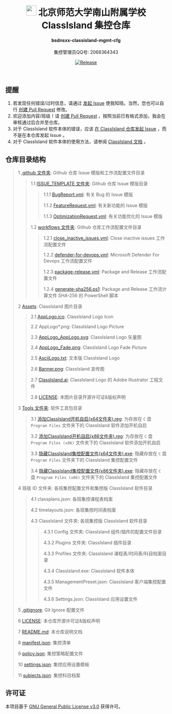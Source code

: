 <div align="center">

# <image src="Assets/AppLogo_AppLogo.svg" height="32"/> 北京师范大学南山附属学校 ClassIsland 集控仓库

#### **bsdnsxx-classisland-mgmt-cfg**

集控管理员QQ号: 2068364343

[![Release](https://img.shields.io/github/v/tag/WilsonHuangDev/bsdnsxx-classisland-mgmt-cfg?style=flat-round&color=%233fb950&label=Release)](https://github.com/WilsonHuangDev/bsdnsxx-classisland-mgmt-cfg/releases/latest)

</div>

<br>

## 提醒

1. 若发现任何错误/过时信息，请通过 [发起 Issue](https://github.com/WilsonHuangDev/bsdnsxx-classisland-mgmt-cfg/issues/new/choose) 使我知晓。当然，您也可以自行 [创建 Pull Request](https://github.com/WilsonHuangDev/bsdnsxx-classisland-mgmt-cfg/pulls) 修改。
2. 欢迎添加内容/班级！请 [创建 Pull Request](https://github.com/WilsonHuangDev/bsdnsxx-classisland-mgmt-cfg/pulls) ，按照当前已有格式添加，我会在审核通过后合并至仓库。
3. 对于 ClassIsland 软件本体的错误，应该 [在 ClassIsland 仓库发起 Issue](https://github.com/ClassIsland/ClassIsland/issues/new/choose) ，而不是在本仓库发起 Issue 。
4. 对于 ClassIsland 软件本体的使用方法，请参阅 [ClassIsland 文档](https://docs.classisland.tech/) 。

## 仓库目录结构

> 1 [.github 文件夹](.github): Github 仓库 Issue 模版和工作流配置文件目录
>
> > 1.1 [ISSUE_TEMPLATE 文件夹](.github/ISSUE_TEMPLATE): Github 仓库 Issue 模版目录
> >
> > > 1.1.1 [BugReport.yml](.github/ISSUE_TEMPLATE/BugReport.yml): 有关 Bug 的 Issue 模版
> > > 
> > > 1.1.2 [FeatureRequest.yml](.github/ISSUE_TEMPLATE/FeatureRequest.yml): 有关新功能的 Issue 模版
> > > 
> > > 1.1.3 [OptimizationRequest.yml](.github/ISSUE_TEMPLATE/OptimizationRequest.yml): 有关功能优化的 Issue 模版
> > 
> > 1.2 [workflows 文件夹](.github/workflows): Github 仓库工作流配置文件目录
> >
> > > 1.2.1 [close_inactive_issues.yml](.github/workflows/close_inactive_issues.yml): Close inactive issues 工作流配置文件
> > >
> > > 1.2.2 [defender-for-devops.yml](.github/workflows/defender-for-devops.yml): Microsoft Defender For Devops 工作流配置文件
> > >
> > > 1.2.3 [package-release.yml](.github/workflows/package-release.yml): Package and Release 工作流配置文件
> > >
> > > 1.2.4 [generate-sha256.ps1](.github/workflows/generate-sha256.ps1): Package and Release 工作流计算文件 SHA-256 的 PowerShell 脚本
>
> 2 [Assets](Assets): ClassIsland 图片目录
>
> > 2.1 [AppLogo.ico](Assets/AppLogo.ico): ClassIsland Logo Icon
> > 
> > 2.2 AppLogo*.png: ClassIsland Logo Picture
> > 
> > 2.3 [AppLogo_AppLogo.svg](Assets/AppLogo_AppLogo.svg): ClassIsland Logo 矢量图
> > 
> > 2.4 [AppLogo_Fade.png](Assets/AppLogo_Fade.png): ClassIsland Logo Fade Picture
> > 
> > 2.5 [AsciiLogo.txt](Assets/AsciiLogo.txt): 文本版 ClassIsland Logo
> > 
> > 2.6 [Banner.png](Assets/Banner.png): ClassIsland 宣传图
> > 
> > 2.7 [ClassIsland.ai](Assets/ClassIsland.ai): ClassIsland Logo 的 Adobe Illustrator 工程文件
> > 
> > 2.8 [LICENSE](Assets/LICENSE): 本图片目录开源许可证&版权声明
>
> 3 [Tools 文件夹](Tools): 软件工具包目录
>
> > 3.1 [添加ClassIsland开机自启(x64文件夹).reg](Tools/添加ClassIsland开机自启(x64文件夹).reg): 为存放在 `C` 盘 `Program Files` 文件夹下的 ClassIsland 软件添加开机自启
> > 
> > 3.2 [添加ClassIsland开机自启(x86文件夹).reg](Tools/添加ClassIsland开机自启(x86文件夹).reg): 为存放在 `C` 盘 `Program Files (x86)` 文件夹下的 ClassIsland 软件添加开机自启
> > 
> > 3.3 [隐藏ClassIsland集控配置文件(x64文件夹).exe](Tools/隐藏ClassIsland集控配置文件(x64文件夹).exe): 隐藏存放在 `C` 盘 `Program Files` 文件夹下的 ClassIsland 集控配置文件
> > 
> > 3.4 [隐藏ClassIsland集控配置文件(x86文件夹).exe](Tools/隐藏ClassIsland集控配置文件(x86文件夹).exe): 隐藏存放在 `C` 盘 `Program Files (x86)` 文件夹下的 ClassIsland 集控配置文件
> 
> 4 班级 ID 文件夹: 各班集控配置文件和集控版 ClassIsland 软件目录
> 
> > 4.1 classplans.json: 各班集控课程表档案
> > 
> > 4.2 timelayouts.json: 各班集控时间表档案
> > 
> > 4.3 ClassIsland 文件夹: 各班集控版 ClassIsland 软件目录
> >
> > > 4.3.1 Config 文件夹: ClassIsland 组件/插件的配置文件目录
> > >
> > > 4.3.2 Plugins 文件夹: ClassIsland 插件目录
> > >
> > > 4.3.3 Profiles 文件夹: ClassIsland 课程表/时间表/科目档案目录
> > >
> > > 4.3.4 ClassIsland.exe: ClassIsland 软件本体
> > >
> > > 4.3.5 ManagementPreset.json: ClassIsland 客户端集控配置文件
> > >
> > > 4.3.6 Settings.json: ClassIsland 应用设置文件
>
> 5 [.gitignore](.gitignore): Git Ignore 配置文件
>
> 6 [LICENSE](LICENSE): 本仓库开源许可证&版权声明
>
> 7 [README.md](README.md): 本仓库说明文档
> 
> 8 [manifest.json](manifest.json): 集控清单
> 
> 9 [policy.json](policy.json): 集控策略配置文件
> 
> 10 [settings.json](settings.json): 集控应用设置模板
> 
> 11 [subjects.json](subjects.json): 集控科目档案

## 许可证

本项目基于 [GNU General Public License v3.0](LICENSE) 获得许可。
